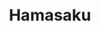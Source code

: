---
layout: place
title: "Hamasaku"
permalink: /california/los-angeles/hamasaku.html
stateAbbr: CA
stateName: California
cityName: Los Angeles
place_id: ChIJQ6G-cHe7woARm0tCODdUL6U
photos:
  - name: >-
      places/ChIJQ6G-cHe7woARm0tCODdUL6U/photos/AeeoHcJMtKgHahoLKOtG2w1X-i2byy2hVz_VjPWBXeBqKMl1QnJ__qUA6tm8yv6wtQAWxzVhHUpygzQV5IaxAzVvjaRLVqoyRaRQuLHmRe6SqBkSlDdNytwj8kZKp9AoRLXubiohMvjgInNhP98nMi6SfTt08xiWQowWVhFH1RCO0fBGquwT096dGmrz9bmol6jRFtUE9OfH7oe6a69xmIwd3xAzqJOBtf2tZSqRJZN_VjuWJrQgykc2eDzUOXTJCFO3LdF_eKv1a7alpZBe5BVZAOUT0A3SAeDIdx_az0zsWeiJ-w
    widthPx: 4800
    heightPx: 3200
    authorAttributions:
      - displayName: Hamasaku
        uri: https://maps.google.com/maps/contrib/113135063156709923130
        photoUri: >-
          https://lh3.googleusercontent.com/a-/ALV-UjWKR8NQXIe2U3GuurIi41_wknihuqDwHIl5qOLNAgRAXAbfG2E=s100-p-k-no-mo
    flagContentUri: >-
      https://www.google.com/local/imagery/report/?cb_client=maps_api_places.places_api&image_key=!1e10!2sAF1QipMw-xu18Q2IYGcSLQxP5MOebLf1cXqgl2H_Wzxg&hl=en-US
    googleMapsUri: >-
      https://www.google.com/maps/place//data=!3m4!1e2!3m2!1sAF1QipMw-xu18Q2IYGcSLQxP5MOebLf1cXqgl2H_Wzxg!2e10!4m2!3m1!1s0x80c2bb7770bea143:0xa52f543738424b9b
  - name: >-
      places/ChIJQ6G-cHe7woARm0tCODdUL6U/photos/AeeoHcIfM0uNxs9ZSmTebSx2547M6FbY7RhEfPTnStwz66dBtUyrsvQLEUD67rBMK5pAfTUTRMJ6aa9-Kz7v6Mk2i424slgbifGPk4pcXWluFNKTiKEDrgX_ujKW39pAjguSo3g3YJFV1JRLHG9d2g3oJf42gRhs-uR793auWrHHLpf5NHS4clOdLMAMV5F-Um36Xnf9nFGCrFCjvOaI4dWubGeKQi3w0x7lWvKwBXW5kYOpJIjgAlxjEIkO5-KeoHZcuvHyiwUlOIuFsTuvktcXrMJWlAZoqBLgDGhwHwVj4M5RwQ
    widthPx: 2048
    heightPx: 1536
    authorAttributions:
      - displayName: Hamasaku
        uri: https://maps.google.com/maps/contrib/113135063156709923130
        photoUri: >-
          https://lh3.googleusercontent.com/a-/ALV-UjWKR8NQXIe2U3GuurIi41_wknihuqDwHIl5qOLNAgRAXAbfG2E=s100-p-k-no-mo
    flagContentUri: >-
      https://www.google.com/local/imagery/report/?cb_client=maps_api_places.places_api&image_key=!1e10!2sAF1QipM5V4Jx4C8izBoPsxnU8dr-uicbRlX6h87K12gH&hl=en-US
    googleMapsUri: >-
      https://www.google.com/maps/place//data=!3m4!1e2!3m2!1sAF1QipM5V4Jx4C8izBoPsxnU8dr-uicbRlX6h87K12gH!2e10!4m2!3m1!1s0x80c2bb7770bea143:0xa52f543738424b9b
  - name: >-
      places/ChIJQ6G-cHe7woARm0tCODdUL6U/photos/AeeoHcLnByG3sY3ezk8o90LqInl_e-THqzcXoUoNBpyAloEWpSVBfjqok41S9yDFBpOoB0j73i99z9IEXM0i_geM3RXR4TBzMOm2dJ6CSQQVZ7n1NhkdUvzgH9yyok8Cj30-IAoR1vA9i05RSOtTDnx5DBoPsND8TdunxrFpP5N3Dh7o1H-V0CE394PUqHQqc7ylrxXd7JDnMOVRoN_sYBk5GUo-7POf5p1ie5v70yP5iTgNYLA4sCrddyI_JQrkWLHEvoeJWaBePrq-epsWGiqGX6Zmoo7fbDrKNcLlfncIMRymLX2HsIgbFN4rIEFNEbGPmTsTrWwGoiTFWheRawJ87kgkxbCENI9gZA21__tuaDerJgzR0dPr796L876UStt2smiy6lERgGqeBb3YHY9YakQ7yHAS7_9NzlYWHLpvuhAjPw
    widthPx: 2252
    heightPx: 4000
    authorAttributions:
      - displayName: chef Jesus (Achefstale)
        uri: https://maps.google.com/maps/contrib/108823066034518170371
        photoUri: >-
          https://lh3.googleusercontent.com/a-/ALV-UjVNErzvHxfR7Dc-YOGZBJfrG2Rp8klo3A90e3HetIEFgG4WKmj3zw=s100-p-k-no-mo
    flagContentUri: >-
      https://www.google.com/local/imagery/report/?cb_client=maps_api_places.places_api&image_key=!1e10!2sCIHM0ogKEICAgID30Nybbg&hl=en-US
    googleMapsUri: >-
      https://www.google.com/maps/place//data=!3m4!1e2!3m2!1sCIHM0ogKEICAgID30Nybbg!2e10!4m2!3m1!1s0x80c2bb7770bea143:0xa52f543738424b9b
  - name: >-
      places/ChIJQ6G-cHe7woARm0tCODdUL6U/photos/AeeoHcJmHDANvanycEiAne6FgB288i63T4otwBi-SHhNkeNZR8r8xz5uB6dgd8_qZCCx5PcFZjmJOwpupU9_3bAgmWVwHTDf626UAMcNNvfBo5zMI3DT8VB4WxLqCidqP9-QHHO6HUFcg3Z9WBbMFr7Dg8dcroiIWWFfQHXa43ryPBpcKNbJyhokspyFjmrSqkR1I5wqEk-YJJ47XvtP2nGFHviFJ_GczaNkOEYZhCA_57JhCUyEazIngjT2s-nTlGu26wEGdrYyxjOSdm_GLDIwXd6-XUifrLE2-I7NQKEwmMs30KkXLgX0atjvcAkFGDS6FATq4SpLimMHVs8qK4zBur2MkL6xWI27vjNMX_z5zC6554XB_lDm5bHXFLgGzsLROll9GL492RDNZAoECdZ33unzGBTulc_td1jsoXUqvxutfZdf
    widthPx: 2666
    heightPx: 2252
    authorAttributions:
      - displayName: chef Jesus (Achefstale)
        uri: https://maps.google.com/maps/contrib/108823066034518170371
        photoUri: >-
          https://lh3.googleusercontent.com/a-/ALV-UjVNErzvHxfR7Dc-YOGZBJfrG2Rp8klo3A90e3HetIEFgG4WKmj3zw=s100-p-k-no-mo
    flagContentUri: >-
      https://www.google.com/local/imagery/report/?cb_client=maps_api_places.places_api&image_key=!1e10!2sCIHM0ogKEICAgICTiu27gwE&hl=en-US
    googleMapsUri: >-
      https://www.google.com/maps/place//data=!3m4!1e2!3m2!1sCIHM0ogKEICAgICTiu27gwE!2e10!4m2!3m1!1s0x80c2bb7770bea143:0xa52f543738424b9b
  - name: >-
      places/ChIJQ6G-cHe7woARm0tCODdUL6U/photos/AeeoHcLOdsHyQ3XhlP4B6lpOBEUXnXXwtk9Dg5Ved4xSv6UUhttl3QjjDaGexvQvMkAmMvkoWVJT4TFNH4ciUmfU73rilo3pFM30BppAAMRzCobBeWeoFGMOlYObz-aBX64lIsNaJgwaNuT-NMEWqzOJYBzM1QrWYbtwKQu75RNuN9eP-8IdMaf29PcXD26CQUTqxEZRPl_gOKhAWCj4aBkGP3rSITu12MrFpb4SqneCka9OgpcLXOAO-tRgaKdFZqsMi-7Zxc079O-NavdEPYY_-b5NcbWc5g5jAuk9Q0NQoWVmX81j9qnOGLckMqfDeW9hDaYv1_4f4jTWmRPFtztGIujN9MWzyVg_BmoKqgjkjncT4xal77hV2ZQbjUkBl5gicmRscbubb1Iq8F26E7TfwfS9unjJgn3-tHKijYgRqodptQ
    widthPx: 3782
    heightPx: 2250
    authorAttributions:
      - displayName: chef Jesus (Achefstale)
        uri: https://maps.google.com/maps/contrib/108823066034518170371
        photoUri: >-
          https://lh3.googleusercontent.com/a-/ALV-UjVNErzvHxfR7Dc-YOGZBJfrG2Rp8klo3A90e3HetIEFgG4WKmj3zw=s100-p-k-no-mo
    flagContentUri: >-
      https://www.google.com/local/imagery/report/?cb_client=maps_api_places.places_api&image_key=!1e10!2sCIHM0ogKEICAgID30NzlEA&hl=en-US
    googleMapsUri: >-
      https://www.google.com/maps/place//data=!3m4!1e2!3m2!1sCIHM0ogKEICAgID30NzlEA!2e10!4m2!3m1!1s0x80c2bb7770bea143:0xa52f543738424b9b
  - name: >-
      places/ChIJQ6G-cHe7woARm0tCODdUL6U/photos/AeeoHcIJnxe_zFxQ5bpakVhgAoAkdplX4QOojACl8Sn9SzyXz-lHBtYYUv4PI3JrstkDjgyF8My7uaKSVNspnPbTcvU5umcRst7OfvVEnw4AlztsYL1UE4HKsB-EUfUu3HLNvR2DY3dPU0lL1ZZWRjL8Y9fZ1C2cCqb0I0V0E02ANzhqbP6VSJriHncdf-8ZAQSuRzztniwOvlEAAfLz2w23YAyS2uySZLx_aKxyllOU5cYTyYX8_OhrDWGI78lgIxZJGtr7yv-8e8Tj_UW8YAtGdVAk8wBWJfBhQnbjsnbCckOHrgBdvlHV6zWMIyxEeW-3f1MQk39_akix70kZodWqyycVzFdpejzKbiw50A0dsdhZ8BO6KwTST1KmPRIdei98SpJb6GIDGJtbBIH0iYU3Ig2GutwPjKEVuyn61FbfJIQ
    widthPx: 3072
    heightPx: 4080
    authorAttributions:
      - displayName: Chi Vu
        uri: https://maps.google.com/maps/contrib/109511363659289282904
        photoUri: >-
          https://lh3.googleusercontent.com/a-/ALV-UjVBme2tF3gzpJascskBaqNQ6hhsW9ztxYhCrUR4PrtKjfdEpQqX4g=s100-p-k-no-mo
    flagContentUri: >-
      https://www.google.com/local/imagery/report/?cb_client=maps_api_places.places_api&image_key=!1e10!2sCIHM0ogKEICAgICr6dTmDg&hl=en-US
    googleMapsUri: >-
      https://www.google.com/maps/place//data=!3m4!1e2!3m2!1sCIHM0ogKEICAgICr6dTmDg!2e10!4m2!3m1!1s0x80c2bb7770bea143:0xa52f543738424b9b
  - name: >-
      places/ChIJQ6G-cHe7woARm0tCODdUL6U/photos/AeeoHcLFZz4h60O_HIZ6FCiqBF9zU_SsYasnmSwM5-vb6ZD6s1beNwkPKFDO-T5h_2meaxoZJxy2qrDMcS1fdagXp1aWV9CvtN5Kl33s2eMOcJdsFgvxsP525fm-xDWwMLLNwTfy7ASYVYBXqTFU5b98tEKozI9oFuViaccJlVPbeemfuDd8tzh36YLOAuk5kSy1nxXNOqPmCYgeXr7bCUN8qKA_tYsm8smNAwNWtAL-5s4BYfXONYHStRRx7lrPcYAIOnxHcFMUlEAvozPeQkGUpDbrgjyHZVk6VYTWZI8NMPrJY1EMor_F0bZNSq_89Lf07_GJDwOyWvBWuZEXV7JqXZXkiV7Fg0XXPqeaCw33rQQzkY50ipdNRLJ-8XYGLOVYm7JUWTBQixZmLQ9NuOxGr3qK7vBoBwyHqQfxPtztPxrEvQ
    widthPx: 4032
    heightPx: 3024
    authorAttributions:
      - displayName: Daniel Goldstone
        uri: https://maps.google.com/maps/contrib/106432601073957194747
        photoUri: >-
          https://lh3.googleusercontent.com/a-/ALV-UjUtPEh7B6M3ZddFqvsAkDW9MFugnKMNhWYsIKGk5yEbXuv3zD_c=s100-p-k-no-mo
    flagContentUri: >-
      https://www.google.com/local/imagery/report/?cb_client=maps_api_places.places_api&image_key=!1e10!2sCIHM0ogKEICAgICu25XwVg&hl=en-US
    googleMapsUri: >-
      https://www.google.com/maps/place//data=!3m4!1e2!3m2!1sCIHM0ogKEICAgICu25XwVg!2e10!4m2!3m1!1s0x80c2bb7770bea143:0xa52f543738424b9b
  - name: >-
      places/ChIJQ6G-cHe7woARm0tCODdUL6U/photos/AeeoHcJcm36n9VN6Mzeddb3NSGkMiNViH75OXJgsJxKGdZgR99V3aI-39ZoS6e6avgrjRIYwY0P_gc4tUD_8ANTCGgRB8qpxqEgRGQ5-CVRWXSPgEVClSr2pEjKMjLoEBl_g2n7e90nVhu_uKUTLKkh2bF92hhBDWeiZtAQtS5iKCKTR9Rs0ptOjj8tosFjPIx5qW2KZiOAwVtNyFAHsJQFjqayjh1XqHJXE3Z-zXY30ubs90CMDHE7ud9o_hX6BsgNOFB9zkY7VRLq2tsGVvoxApu7XNH-_ij2wGuIwOUAoabNAymOm8EuNUP39L-Whwb_BtWqC1aTJbS6vdYcTRZdybxjF2h_XbTl1-qp3zOcgB6ShcKtbUVa6riRQCdL7zreBZLmfRehp4PJMm1r8zbTC_wv4aS7F27NI9rLpFoqkCswLfATq
    widthPx: 4032
    heightPx: 3024
    authorAttributions:
      - displayName: Damon Tai
        uri: https://maps.google.com/maps/contrib/112311018978779585512
        photoUri: >-
          https://lh3.googleusercontent.com/a-/ALV-UjV7mudDrMzTJo8iEXdiy_WyIPxjqiG_zA01xOZv5ilfpOEi4YE=s100-p-k-no-mo
    flagContentUri: >-
      https://www.google.com/local/imagery/report/?cb_client=maps_api_places.places_api&image_key=!1e10!2sCIHM0ogKEICAgICWsrjVigE&hl=en-US
    googleMapsUri: >-
      https://www.google.com/maps/place//data=!3m4!1e2!3m2!1sCIHM0ogKEICAgICWsrjVigE!2e10!4m2!3m1!1s0x80c2bb7770bea143:0xa52f543738424b9b
  - name: >-
      places/ChIJQ6G-cHe7woARm0tCODdUL6U/photos/AeeoHcKc-Cvc0aQY-LbyFzFaMue9Qo0tWJQnXwyIMYBfF7GAEpPZa_t0lBtkA7u6SZuuKbNgFbN-rllk8gfoJUyAhBFNSrk890fn00G5Xjk2rLX8GBtO8UWYGGG3ziL5f2Pzcg7juNE87OStsbNw0MiEyiaM97FXL-c9SHXmdl48IPsPP6w9WswUFBIW7OnVYTqbwqh6A9Jg90vNLj0C7e4NOry16kXcBCJlFn4qoxMDyMHklqekOGWaGfP2YMHSwbeuji5qWacr2Xqf2iA1xzWFnZiDMewFvdVf5LAX-0_WQvYhYprKwESveyeJke8JurUaos2O9hOCwGZtuZ2b_fJD_9OHEPwOmI1SJit4uOLiEh3mULv0jmu-TaMKVp9O9kAGO22gkmHF2TymvK9iN2J3aNY7MTd9bLvRYpEVj_NOWb15wQ
    widthPx: 3600
    heightPx: 4800
    authorAttributions:
      - displayName: Sabrina Cohensedgh
        uri: https://maps.google.com/maps/contrib/103076667297016110809
        photoUri: >-
          https://lh3.googleusercontent.com/a/ACg8ocKQ51aYBI8ShQHwMa0c74j5OP4MQksg7fa1gKwDUuwZICNI6Q=s100-p-k-no-mo
    flagContentUri: >-
      https://www.google.com/local/imagery/report/?cb_client=maps_api_places.places_api&image_key=!1e10!2sCIHM0ogKEICAgIDH1qniLQ&hl=en-US
    googleMapsUri: >-
      https://www.google.com/maps/place//data=!3m4!1e2!3m2!1sCIHM0ogKEICAgIDH1qniLQ!2e10!4m2!3m1!1s0x80c2bb7770bea143:0xa52f543738424b9b
  - name: >-
      places/ChIJQ6G-cHe7woARm0tCODdUL6U/photos/AeeoHcKbRXXEMrjjb3dR6LJVaFDbBdoLNqLUi3Huv_P4PZ8KyKlU1EVBI8J8pfHHRE2SKaOAMeNVJ9D-G4rlSpzTM8QCCffBqkrcNGyPbe8ON26brgAe4pVWYcaYAnY4gSkSfjQ_QqpXFXyrW5dJaQVNDFSQ2hj6i3rEESb9fsW6_KKfE15gFzYSbf9cMXkffvvbYlv8STKVLeq_BKLbPakUXI4KMFiwIeTEjKCTmbQLMvL7lUMB6WZ42Di1OTHGLZZs_-RaMNeqfI5T-f1DiXkVsRRYZMoJfPmbNd-ujZmn_C9-kzOZN510G_rDMNf6chQjVe9_K1RR6gmy6s6-QeU4bt_WB8nuj4i8cPlN33U6vVFCTnhRsEVGfbR1PCWaHTpqYVUkelg9hUXTqPbExz3PfxREV01bKJ0YO_d-YVRX16ST2g
    widthPx: 1080
    heightPx: 1218
    authorAttributions:
      - displayName: chef Jesus (Achefstale)
        uri: https://maps.google.com/maps/contrib/108823066034518170371
        photoUri: >-
          https://lh3.googleusercontent.com/a-/ALV-UjVNErzvHxfR7Dc-YOGZBJfrG2Rp8klo3A90e3HetIEFgG4WKmj3zw=s100-p-k-no-mo
    flagContentUri: >-
      https://www.google.com/local/imagery/report/?cb_client=maps_api_places.places_api&image_key=!1e10!2sCIHM0ogKEICAgID30LzwQA&hl=en-US
    googleMapsUri: >-
      https://www.google.com/maps/place//data=!3m4!1e2!3m2!1sCIHM0ogKEICAgID30LzwQA!2e10!4m2!3m1!1s0x80c2bb7770bea143:0xa52f543738424b9b
address: 11043 Santa Monica Blvd, Los Angeles, CA 90025, USA
street: 11043 Santa Monica Blvd
city: Los Angeles
state: CA
zip: '90025'
country: USA
neighborhood: Westwood
latitude: '34.048382'
longitude: '-118.443313'
accessibility_options:
  wheelchairAccessibleParking: true
  wheelchairAccessibleRestroom: true
  wheelchairAccessibleSeating: true
business_status: OPERATIONAL
name: Hamasaku
google_maps_links:
  directionsUri: >-
    https://www.google.com/maps/dir//''/data=!4m7!4m6!1m1!4e2!1m2!1m1!1s0x80c2bb7770bea143:0xa52f543738424b9b!3e0
  placeUri: https://maps.google.com/?cid=11902824936307313563
  writeAReviewUri: >-
    https://www.google.com/maps/place//data=!4m3!3m2!1s0x80c2bb7770bea143:0xa52f543738424b9b!12e1
  reviewsUri: >-
    https://www.google.com/maps/place//data=!4m4!3m3!1s0x80c2bb7770bea143:0xa52f543738424b9b!9m1!1b1
  photosUri: >-
    https://www.google.com/maps/place//data=!4m3!3m2!1s0x80c2bb7770bea143:0xa52f543738424b9b!10e5
primary_type: Sushi Restaurant
opening_hours:
  regular: null
  current: null
secondary_opening_hours:
  regular:
    weekdayDescriptions: null
    type: null
  current:
    weekdayDescriptions: null
    type: null
phone: (310) 479-7636
price_level: PRICE_LEVEL_EXPENSIVE
price_range: $50 &ndash; $100
rating: '4.5'
rating_count: 382
website: http://www.hamasakula.com/
description: null
reviews: null
parking_options: null
payment_options: null
allow_dogs: null
curbside_pickup: null
delivery: null
dine_in: null
good_for_children: null
good_for_groups: null
good_for_sports: null
live_music: null
menu_for_children: null
outdoor_seating: null
reservable: null
restroom: null
serves_beer: null
serves_breakfast: null
serves_brunch: null
serves_cocktails: null
serves_coffee: null
serves_dinner: null
serves_dessert: null
serves_lunch: null
serves_vegetarian_food: null
serves_wine: null
takeout: null

---
